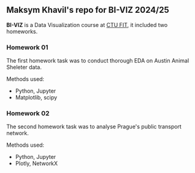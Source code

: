 ## Maksym Khavil's repo for BI-VIZ 2024/25

**BI-VIZ** is a Data Visualization course at [CTU FIT](https://fit.cvut.cz/en), it included two homeworks.

### Homework 01
The first homework task was to conduct thorough EDA on Austin Animal Sheleter data.

Methods used:
* Python, Jupyter
* Matplotlib, scipy

### Homework 02
The second homework task was to analyse Prague's public transport network.

Methods used:
* Python, Jupyter
* Plotly, NetworkX
